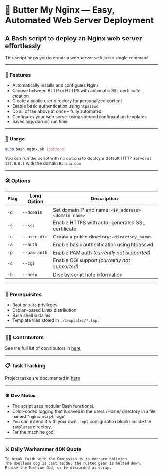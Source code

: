 # 🧈 Butter My Nginx — Easy, Automated Web Server Deployment

## A Bash script to deploy an Nginx web server effortlessly

This script helps you to create a web server with just a single command.

---

### 📝 Features

- Automatically installs and configures Nginx
- Choose between HTTP or HTTPS with automatic SSL certificate creation
- Create a public user directory for personalized content
- Enable basic authentication using `htpasswd`
- Do all of the above at once – fully automated!
- Configures your web server using sourced configuration templates
- Saves logs durring run time
---

### 🚀 Usage

```bash
sudo bash nginx.sh [options]
```

You can run the script with no options to deploy a default HTTP server at `127.0.0.1` with the domain `Banana.com`.

---

### 🛠️ Options

| Flag | Long Option     | Description                                               |
|------|------------------|-----------------------------------------------------------|
| `-d` | `--domain`       | Set domain IP and name: `<IP_address> <domain_name>`     |
| `-s` | `--ssl`          | Enable HTTPS with auto-generated SSL certificate         |
| `-u` | `--user-dir`     | Create a public directory: `<directory_name>`            |
| `-a` | `--auth`         | Enable basic authentication using htpasswd               |
| `-p` | `--pam-auth`     | Enable PAM auth *(currently not supported)*              |
| `-c` | `--cgi`          | Enable CGI support *(currently not supported)*           |
| `-h` | `--help`         | Display script help information                          |

---

### 🔧 Prerequisites

- Root or `sudo` privileges  
- Debian-based Linux distribution  
- Bash shell installed  
- Template files stored in `./templates/*.tmpl`  

---

### 🧑‍💻 Contributors

See the full list of contributors in [here](CONTRIBUTORS.md)

---

### 📋 Task Tracking

Project tasks are documented in [here](TASK.md)

---

### ⚙️ Dev Notes

- The script uses modular Bash functionsi.
- Color-coded logging that is saved in the users /Home/<User> directory in a file named "nginx_script_logs"
- You can extend it with your own `.tmpl` configuration blocks inside the `templates` directory.
- For the machine god!

---

### ⚔️ Daily Warhammer 40K Quote

```
To break faith with the Omnissiah is to embrace oblivion.
The soulless cog is cast aside; the rusted gear is melted down.
Praise the Machine God, or be discarded as scrap.
```


